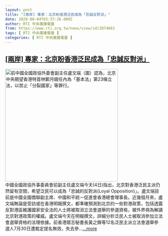 ```yaml
---
layout: post
title: "[兩岸] 專家：北京盼香港泛民成為「忠誠反對派」"
date: 2020-08-04T03:37:26.000Z
author: RTI 中央廣播電臺
from: https://www.rti.org.tw/news/view/id/2074681
tags: [ RTI 中央廣播電臺 ]
categories: [ RTI 中央廣播電臺 ]
---
```

<!--1596512246000-->
[[兩岸] 專家：北京盼香港泛民成為「忠誠反對派」](https://www.rti.org.tw/news/view/id/2074681)
------

<div>
<img src="https://static.rti.org.tw/assets/thumbnails/2019/11/23/20191123000030M.jpg" width="360" alt="前中國全國政協外委會副主任盧文端（圖）認為，北京中央期望香港特首林鄭月娥任內為「基本法」第23條立法，以禁止「分裂國家」等罪行。" title="前中國全國政協外委會副主任盧文端（圖）認為，北京中央期望香港特首林鄭月娥任內為「基本法」第23條立法，以禁止「分裂國家」等罪行。"><br>中國全國政協外事委員會前副主任盧文端今天(4日)指出，北京對香港泛民主派仍然留有空間，希望泛民可以成為「忠誠的反對派(Loyal Opposition)」。盧文端目前是中國全國僑聯副主席、中國和平統一促進會香港總會理事長。近幾個月來，盧文端無論是受訪或在香港明報撰文，都準確預測到北京的一些對港政策，包括透露反對港區維護國家安全法的人士將被取消立法會選舉的參選資格，被外界視為解讀北京對港政策的權威。盧文端今天在明報撰文，詳細分析泛民人士被取消參加立法會選舉資格的法理依據。前香港眾志秘書長黃之鋒等12名泛民主派立法會選舉參選人7月30日遭裁定提名無效，失去參...<a target="_blank" href="https://www.rti.org.tw/news/view/id/2074681">...more</a>
</div>

